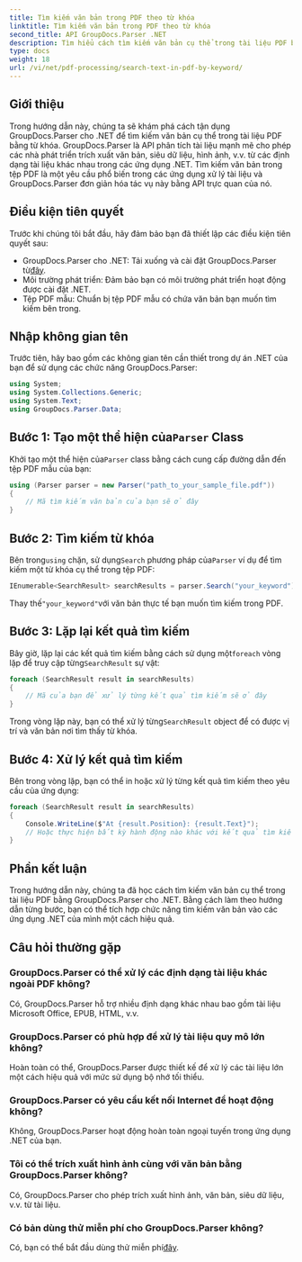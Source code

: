 ```yaml
---
title: Tìm kiếm văn bản trong PDF theo từ khóa
linktitle: Tìm kiếm văn bản trong PDF theo từ khóa
second_title: API GroupDocs.Parser .NET
description: Tìm hiểu cách tìm kiếm văn bản cụ thể trong tài liệu PDF bằng GroupDocs.Parser cho .NET. Tích hợp khả năng tìm kiếm văn bản mạnh mẽ vào .NET của bạn một cách hiệu quả.
type: docs
weight: 18
url: /vi/net/pdf-processing/search-text-in-pdf-by-keyword/
---
```

## Giới thiệu
Trong hướng dẫn này, chúng ta sẽ khám phá cách tận dụng GroupDocs.Parser cho .NET để tìm kiếm văn bản cụ thể trong tài liệu PDF bằng từ khóa. GroupDocs.Parser là API phân tích tài liệu mạnh mẽ cho phép các nhà phát triển trích xuất văn bản, siêu dữ liệu, hình ảnh, v.v. từ các định dạng tài liệu khác nhau trong các ứng dụng .NET. Tìm kiếm văn bản trong tệp PDF là một yêu cầu phổ biến trong các ứng dụng xử lý tài liệu và GroupDocs.Parser đơn giản hóa tác vụ này bằng API trực quan của nó.
## Điều kiện tiên quyết
Trước khi chúng tôi bắt đầu, hãy đảm bảo bạn đã thiết lập các điều kiện tiên quyết sau:
-  GroupDocs.Parser cho .NET: Tải xuống và cài đặt GroupDocs.Parser từ[đây](https://releases.groupdocs.com/parser/net/).
- Môi trường phát triển: Đảm bảo bạn có môi trường phát triển hoạt động được cài đặt .NET.
- Tệp PDF mẫu: Chuẩn bị tệp PDF mẫu có chứa văn bản bạn muốn tìm kiếm bên trong.

## Nhập không gian tên
Trước tiên, hãy bao gồm các không gian tên cần thiết trong dự án .NET của bạn để sử dụng các chức năng GroupDocs.Parser:
```csharp
using System;
using System.Collections.Generic;
using System.Text;
using GroupDocs.Parser.Data;
```
##  Bước 1: Tạo một thể hiện của`Parser` Class
 Khởi tạo một thể hiện của`Parser` class bằng cách cung cấp đường dẫn đến tệp PDF mẫu của bạn:
```csharp
using (Parser parser = new Parser("path_to_your_sample_file.pdf"))
{
    // Mã tìm kiếm văn bản của bạn sẽ ở đây
}
```
## Bước 2: Tìm kiếm từ khóa
 Bên trong`using` chặn, sử dụng`Search` phương pháp của`Parser` ví dụ để tìm kiếm một từ khóa cụ thể trong tệp PDF:
```csharp
IEnumerable<SearchResult> searchResults = parser.Search("your_keyword");
```
 Thay thế`"your_keyword"`với văn bản thực tế bạn muốn tìm kiếm trong PDF.
## Bước 3: Lặp lại kết quả tìm kiếm
 Bây giờ, lặp lại các kết quả tìm kiếm bằng cách sử dụng một`foreach` vòng lặp để truy cập từng`SearchResult` sự vật:
```csharp
foreach (SearchResult result in searchResults)
{
    // Mã của bạn để xử lý từng kết quả tìm kiếm sẽ ở đây
}
```
 Trong vòng lặp này, bạn có thể xử lý từng`SearchResult` object để có được vị trí và văn bản nơi tìm thấy từ khóa.
## Bước 4: Xử lý kết quả tìm kiếm
Bên trong vòng lặp, bạn có thể in hoặc xử lý từng kết quả tìm kiếm theo yêu cầu của ứng dụng:
```csharp
foreach (SearchResult result in searchResults)
{
    Console.WriteLine($"At {result.Position}: {result.Text}");
    // Hoặc thực hiện bất kỳ hành động nào khác với kết quả tìm kiếm
}
```

## Phần kết luận
Trong hướng dẫn này, chúng ta đã học cách tìm kiếm văn bản cụ thể trong tài liệu PDF bằng GroupDocs.Parser cho .NET. Bằng cách làm theo hướng dẫn từng bước, bạn có thể tích hợp chức năng tìm kiếm văn bản vào các ứng dụng .NET của mình một cách hiệu quả.

## Câu hỏi thường gặp
### GroupDocs.Parser có thể xử lý các định dạng tài liệu khác ngoài PDF không?
Có, GroupDocs.Parser hỗ trợ nhiều định dạng khác nhau bao gồm tài liệu Microsoft Office, EPUB, HTML, v.v.
### GroupDocs.Parser có phù hợp để xử lý tài liệu quy mô lớn không?
Hoàn toàn có thể, GroupDocs.Parser được thiết kế để xử lý các tài liệu lớn một cách hiệu quả với mức sử dụng bộ nhớ tối thiểu.
### GroupDocs.Parser có yêu cầu kết nối Internet để hoạt động không?
Không, GroupDocs.Parser hoạt động hoàn toàn ngoại tuyến trong ứng dụng .NET của bạn.
### Tôi có thể trích xuất hình ảnh cùng với văn bản bằng GroupDocs.Parser không?
Có, GroupDocs.Parser cho phép trích xuất hình ảnh, văn bản, siêu dữ liệu, v.v. từ tài liệu.
### Có bản dùng thử miễn phí cho GroupDocs.Parser không?
 Có, bạn có thể bắt đầu dùng thử miễn phí[đây](https://releases.groupdocs.com/).